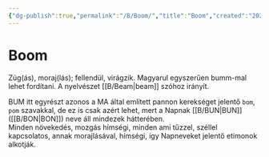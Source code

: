 ```yaml
---
{"dg-publish":true,"permalink":"/B/Boom/","title":"Boom","created":"2023-11-21T02:20","updated":"2024-01-30T07:17"}
---
```



# Boom

Zúg(ás), moraj(lás); fellendül, virágzik. Magyarul egyszerűen bumm-mal lehet fordítani. A nyelvészet [[B/Beam\|beam]] szóhoz irányít.   

BUM itt egyrészt azonos a MA által említett pannon kerekséget jelentő `bom`, `pom` szavakkal, de ez is csak azért lehet, mert a Napnak [[B/BUN\|BUN]] ([[B/BON\|BON]]) neve áll mindezek hátterében.  
Minden növekedés, mozgás hímségi, minden ami tűzzel, széllel kapcsolatos, annak morajlásával, hímségi, így Napneveket jelentő etimonok alkotják.  

  